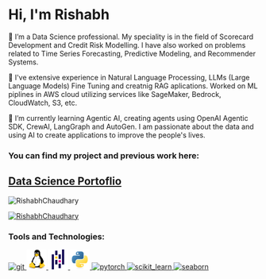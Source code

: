 <h1>Hi, I'm Rishabh</h1>

👀 I’m a Data Science professional. My speciality is in the field of Scorecard Development and Credit Risk Modelling. I have also worked on problems related to Time Series Forecasting, Predictive Modeling, and Recommender Systems.

👀 I've extensive experience in Natural Language Processing, LLMs (Large Language Models) Fine Tuning and creatnig RAG aplications. Worked on ML piplines in AWS cloud utilizing services like SageMaker, Bedrock, CloudWatch, S3, etc.  

🌱 I’m currently learning Agentic AI, creating agents using OpenAI Agentic SDK, CrewAI, LangGraph and AutoGen. I am passionate about the data and using AI to create applications to improve the people's lives.

### You can find my project and previous work here: ###
## [Data Science Portoflio](https://github.com/RishabhChaudhary/Data-Science-Portfolio) ##

<p align="left"> <img src="https://komarev.com/ghpvc/?username=rishabhchaudhary&label=Profile%20views&color=0e75b6&style=flat" alt="RishabhChaudhary" /> </p>

<p align="left"> <a href="https://github.com/ryo-ma/github-profile-trophy"><img src="https://github-profile-trophy.vercel.app/?username=rishabhchaudhary" alt="RishabhChaudhary" /></a> </p>


<h3 align="left">Tools and Technologies:</h3>
<p align="left"> <a href="https://git-scm.com/" target="_blank" rel="noreferrer"> <img src="https://www.vectorlogo.zone/logos/git-scm/git-scm-icon.svg" alt="git" width="40" height="40"/> </a> <a href="https://www.linux.org/" target="_blank" rel="noreferrer"> <img src="https://raw.githubusercontent.com/devicons/devicon/master/icons/linux/linux-original.svg" alt="linux" width="40" height="40"/> </a> <a href="https://pandas.pydata.org/" target="_blank" rel="noreferrer"> <img src="https://raw.githubusercontent.com/devicons/devicon/2ae2a900d2f041da66e950e4d48052658d850630/icons/pandas/pandas-original.svg" alt="pandas" width="40" height="40"/> </a> <a href="https://www.python.org" target="_blank" rel="noreferrer"> <img src="https://raw.githubusercontent.com/devicons/devicon/master/icons/python/python-original.svg" alt="python" width="40" height="40"/> </a> <a href="https://pytorch.org/" target="_blank" rel="noreferrer"> <img src="https://www.vectorlogo.zone/logos/pytorch/pytorch-icon.svg" alt="pytorch" width="40" height="40"/> </a> <a href="https://scikit-learn.org/" target="_blank" rel="noreferrer"> <img src="https://upload.wikimedia.org/wikipedia/commons/0/05/Scikit_learn_logo_small.svg" alt="scikit_learn" width="40" height="40"/> </a> <a href="https://seaborn.pydata.org/" target="_blank" rel="noreferrer"> <img src="https://seaborn.pydata.org/_images/logo-mark-lightbg.svg" alt="seaborn" width="40" height="40"/> </a> </p>
